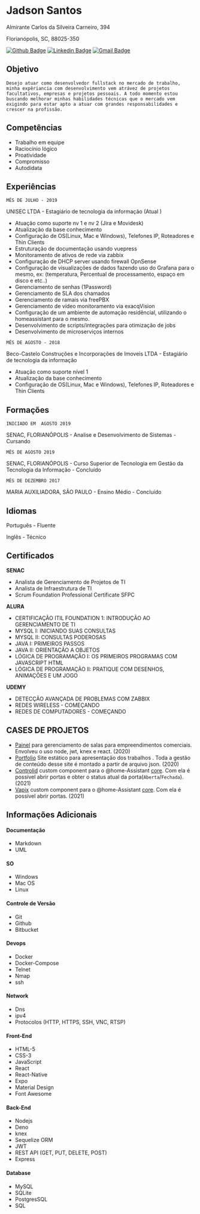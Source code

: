 # Jadson Santos

Almirante Carlos da Silveira Carneiro, 394

Florianópolis, SC, 88025-350

[![Github Badge](https://img.shields.io/badge/-jadson179-6633cc?style=flat-square&logo=Github&logoColor=white&link=http://github.com/jadson179)](http://github.com/jadson179) 
[![Linkedin Badge](https://img.shields.io/badge/-Jadson%20Santos-6633cc?style=flat-square&logo=Linkedin&logoColor=white&link=www.linkedin.com/in/jadson-santos-a9aa9b145/)](https://www.linkedin.com/in/jadson-santos-a9aa9b145/) 
[![Gmail Badge](https://img.shields.io/badge/-mailto:jadson44.santos@gmail.com-6633cc?style=flat-square&logo=Gmail&logoColor=white&link=mailto:jadson44.santos@gmail.com)](mailto:jadson44.santos@gmail.com)


## Objetivo
	
    Desejo atuar como desenvolvedor fullstack no mercado de trabalho, minha expêriancia com desenvolvimento vem atrávez de projetos facultativos, empresas e projetos pessoais. A todo momento estou buscando melhorar minhas habilidades técnicas que o mercado vem exigindo para estar apto a atuar com grandes responsabilidades e crescer na profissão.

## Competências

- Trabalho em equipe
- Raciocínio lógico
- Proatividade
- Compromisso
- Autodidata

## Experiências

`MÊS DE JULHO - 2019`

UNISEC LTDA - Estagiário de tecnologia da informação (Atual )

- Atuação como suporte nv 1 e nv 2 (Jira e Movidesk)
- Atualização da base conhecimento
- Configuração de OS(Linux, Mac e Windows), Telefones IP, Roteadores e Thin Clients
- Estruturação de documentação usando  vuepress
- Monitoramento de ativos de rede via zabbix
- Configuração de DHCP server usando firewall OpnSense
-  Configuração de visualizações de dados fazendo uso do Grafana para o mesmo, ex: (temperatura, Percentual de processamento, espaço em disco e etc..)
- Gerenciamento de senhas (1Password)
- Gerenciamento de SLA dos chamados 
- Gerenciamento de ramais via freePBX
- Gerenciamento de vídeo monitoramento via exacqVision
- Configuração de um ambiente de automação  residêncial, utilizando o homeassistant para o mesmo.
- Desenvolvimento de scripts/integrações para otimização de jobs
- Desenvolvimento de microserviços internos

`MÊS DE AGOSTO - 2018`

Beco-Castelo Construções e Incorporações de Imoveis LTDA - Estagiário de tecnologia da informação

- Atuação como suporte nível 1
- Atualização da base conhecimento
- Configuração de OS(Linux, Mac e Windows), Telefones IP, Roteadores e Thin Clients  

## Formações

`INICIADO EM  AGOSTO 2019`

SENAC, FLORIANÓPOLIS - Analise e Desenvolvimento de Sistemas - Cursando

`MÊS DE AGOSTO 2019`

SENAC, FLORIANÓPOLIS - Curso Superior de Tecnologia em Gestão da Tecnologia da Informação - Concluído

`MÊS DE DEZEMBRO 2017`

MARIA AUXILIADORA, SÃO PAULO - Ensino Médio - Concluído

## Idiomas 

Português - Fluente

Inglês - Técnico 

## Certificados

**SENAC**

- Analista de Gerenciamento de Projetos de TI
- Analista de Infraestrutura de TI
- Scrum Foundation Professional Certificate SFPC

**ALURA**

- CERTIFICAÇÃO ITIL FOUNDATION 1: INTRODUÇÃO AO GERENCIAMENTO DE TI
- MYSQL I: INICIANDO SUAS CONSULTAS
- MYSQL II: CONSULTAS PODEROSAS
- JAVA I: PRIMEIROS PASSOS
- JAVA II: ORIENTAÇÃO A OBJETOS
- LÓGICA DE PROGRAMAÇÃO I: OS PRIMEIROS PROGRAMAS COM JAVASCRIPT HTML
- LÓGICA DE PROGRAMAÇÃO II: PRATIQUE COM DESENHOS, ANIMAÇÕES E UM JOGO

**UDEMY**

- DETECÇÃO AVANÇADA DE PROBLEMAS COM ZABBIX
- REDES WIRELESS - COMEÇANDO
- REDES DE COMPUTADORES - COMEÇANDO

## CASES DE PROJETOS


- [Painel](https://github.com/jadson179/PAINEL) para gerenciamento de salas para empreendimentos comerciais. Envolveu o uso node, jwt, knex e react. (2020)
- [Portfolio](https://github.com/jadson179/PORTFOLIO) Site estático para apresentação dos trabalhos . Toda a gestão de conteúdo desse site é montado a partir de arquivo json. (2020)
- [Controlid](https://github.com/jadson179/controlid) custom component para o @home-Assistant [core](https://github.com/home-assistant/core). Com ela é possível abrir portas e obter o status atual da porta(`Aberta`/`Fechada`). (2021)
- [Vapix](https://github.com/jadson179/vapix) custom component para o @home-Assistant [core](https://github.com/home-assistant/core). Com ela é possível abrir portas. (2021)


## Informações Adicionais 

#### Documentação

- Markdown 
- UML

#### SO

- Windows
- Mac OS
- Linux

#### Controle de Versão

- Git
- Github
- Bitbucket

#### Devops

- Docker
- Docker-Compose
- Telnet
- Nmap
- ssh

#### Network

- Dns
- ipv4
- Protocolos (HTTP, HTTPS, SSH, VNC, RTSP)

#### Front-End

- HTML-5
- CSS-3
- JavaScript 
- React 
- React-Native
- Expo
- Material Design
- Font Awesome

#### Back-End

- Nodejs
- Deno
- knex
- Sequelize ORM
- JWT
- REST API (GET, PUT, DELETE, POST)
- Express

#### Database 

- MySQL
- SQLite
- PostgresSQL
- SQL
